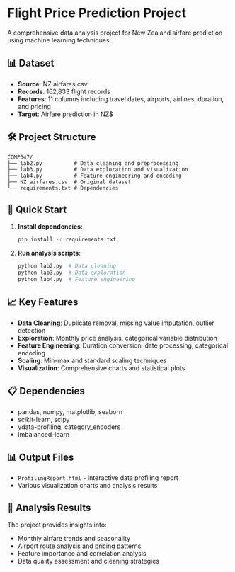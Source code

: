 # Flight Price Prediction Project

A comprehensive data analysis project for New Zealand airfare prediction using machine learning techniques.

## 📊 Dataset

- **Source**: NZ airfares.csv
- **Records**: 162,833 flight records
- **Features**: 11 columns including travel dates, airports, airlines, duration, and pricing
- **Target**: Airfare prediction in NZ$

## 🛠️ Project Structure

```
COMP647/
├── lab2.py          # Data cleaning and preprocessing
├── lab3.py          # Data exploration and visualization  
├── lab4.py          # Feature engineering and encoding
├── NZ airfares.csv  # Original dataset
└── requirements.txt # Dependencies
```

## 🚀 Quick Start

1. **Install dependencies**:
   ```bash
   pip install -r requirements.txt
   ```

2. **Run analysis scripts**:
   ```bash
   python lab2.py  # Data cleaning
   python lab3.py  # Data exploration
   python lab4.py  # Feature engineering
   ```

## 📈 Key Features

- **Data Cleaning**: Duplicate removal, missing value imputation, outlier detection
- **Exploration**: Monthly price analysis, categorical variable distribution
- **Feature Engineering**: Duration conversion, date processing, categorical encoding
- **Scaling**: Min-max and standard scaling techniques
- **Visualization**: Comprehensive charts and statistical plots

## 📋 Dependencies

- pandas, numpy, matplotlib, seaborn
- scikit-learn, scipy
- ydata-profiling, category_encoders
- imbalanced-learn

## 📊 Output Files

- `ProfilingReport.html` - Interactive data profiling report
- Various visualization charts and analysis results

## 🎯 Analysis Results

The project provides insights into:
- Monthly airfare trends and seasonality
- Airport route analysis and pricing patterns
- Feature importance and correlation analysis
- Data quality assessment and cleaning strategies
